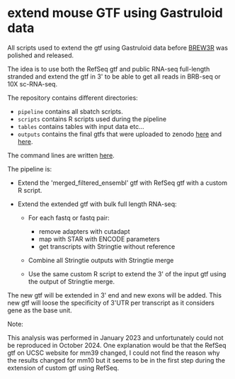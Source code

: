# extend mouse GTF using Gastruloid data

All scripts used to extend the gtf using Gastruloid data before [BREW3R](https://github.com/lldelisle/BREW3R) was polished and released.

The idea is to use both the RefSeq gtf and public RNA-seq full-length stranded and extend the gtf in 3' to be able to get all reads in BRB-seq or 10X sc-RNA-seq.

The repository contains different directories:

- `pipeline` contains all sbatch scripts.
- `scripts` contains R scripts used during the pipeline
- `tables` contains tables with input data etc...
- `outputs` contains the final gtfs that were uploaded to zenodo [here](https://doi.org/10.5281/zenodo.10079673) and [here](https://doi.org/10.5281/zenodo.14016639).

The command lines are written [here](./workflow.sh).


The pipeline is:

- Extend the 'merged_filtered_ensembl' gtf with RefSeq gtf with a custom R script.
- Extend the extended gtf with bulk full length RNA-seq:

  - For each fastq or fastq pair:

    - remove adapters with cutadapt
    - map with STAR with ENCODE parameters
    - get transcripts with Stringtie without reference

  - Combine all Stringtie outputs with Stringtie merge
  - Use the same custom R script to extend the 3' of the input gtf using the output of Stringtie merge.

The new gtf will be extended in 3' end and new exons will be added. This new gtf will loose the specificity of 3'UTR per transcript as it considers gene as the base unit.


Note:

This analysis was performed in January 2023 and unfortunately could not be reproduced in October 2024. One explanation would be that the RefSeq gtf on UCSC website for mm39 changed, I could not find the reason why the results changed for mm10 but it seems to be in the first step during the extension of custom gtf using RefSeq.

